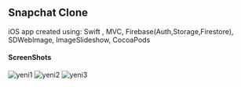 ## Snapchat Clone
iOS app created using:
Swift , 
MVC,
Firebase(Auth,Storage,Firestore),
SDWebImage,
ImageSlideshow,
CocoaPods


#### ScreenShots
![yeni1](https://user-images.githubusercontent.com/39503844/156928698-8768ffb1-6d9d-43d4-a0d5-a73ee8f262a7.png)
![yeni2](https://user-images.githubusercontent.com/39503844/156928711-78bd9585-30ab-4aa0-befd-c32d3d61f698.png)
![yeni3](https://user-images.githubusercontent.com/39503844/156928717-dd453890-183a-407f-8a01-bb3140c36273.png)
